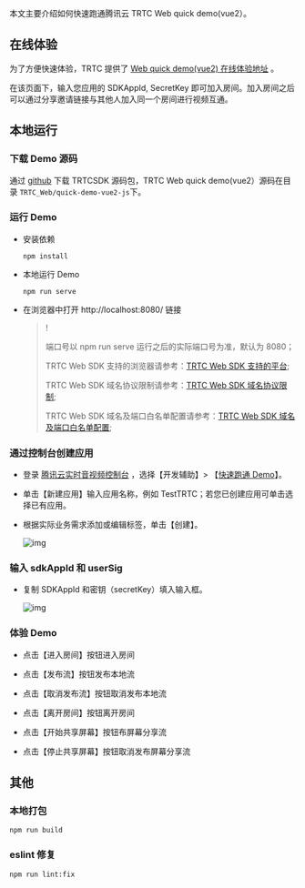 本文主要介绍如何快速跑通腾讯云 TRTC Web quick demo(vue2）。


## 在线体验

为了方便快速体验，TRTC 提供了 [Web quick demo(vue2) 在线体验地址](https://web.sdk.qcloud.com/trtc/webrtc/demo/quick-demo-vue2-js/index.html) 。

在该页面下，输入您应用的 SDKAppId, SecretKey 即可加入房间。加入房间之后可以通过分享邀请链接与其他人加入同一个房间进行视频互通。


## 本地运行

### 下载 Demo 源码

通过 [github](https://github.com/LiteAVSDK/TRTC_Web) 下载 TRTCSDK 源码包，TRTC Web quick demo(vue2）源码在目录 `TRTC_Web/quick-demo-vue2-js`下。

### 运行 Demo

+ 安装依赖

  ```shell
  npm install
  ```

+ 本地运行 Demo

  ```shell
  npm run serve
  ```

+ 在浏览器中打开 http://localhost:8080/ 链接

  > !
  >
  > 端口号以 npm run serve 运行之后的实际端口号为准，默认为 8080；
  >
  > TRTC Web SDK 支持的浏览器请参考：[TRTC Web SDK 支持的平台](https://cloud.tencent.com/document/product/647/17249#.E6.94.AF.E6.8C.81.E7.9A.84.E5.B9.B3.E5.8F.B0);
  >
  > TRTC Web SDK 域名协议限制请参考：[TRTC Web SDK 域名协议限制](https://cloud.tencent.com/document/product/647/17249#url-.E5.9F.9F.E5.90.8D.E5.8D.8F.E8.AE.AE.E9.99.90.E5.88.B6);
  >
  > TRTC Web SDK 域名及端口白名单配置请参考：[TRTC Web SDK 域名及端口白名单配置](https://cloud.tencent.com/document/product/647/34399#webrtc-.E9.9C.80.E8.A6.81.E9.85.8D.E7.BD.AE.E5.93.AA.E4.BA.9B.E7.AB.AF.E5.8F.A3.E6.88.96.E5.9F.9F.E5.90.8D.E4.B8.BA.E7.99.BD.E5.90.8D.E5.8D.95.EF.BC.9F);

### 通过控制台创建应用

- 登录 [腾讯云实时音视频控制台](https://console.cloud.tencent.com/trtc) ，选择【开发辅助】> 【[快速跑通 Demo](https://console.cloud.tencent.com/trtc/quickstart)】。

- 单击【新建应用】输入应用名称，例如 TestTRTC；若您已创建应用可单击选择已有应用。

- 根据实际业务需求添加或编辑标签，单击【创建】。

   ![img](https://qcloudimg.tencent-cloud.cn/raw/7a75d25ff107b1bcc32fa67db9348442.png)

### 输入 sdkAppId 和 userSig

+ 复制 SDKAppId 和密钥（secretKey）填入输入框。

  ![img](https://qcloudimg.tencent-cloud.cn/raw/fae7429a873a5d42df3f9dd701db2685.png)

### 体验 Demo

+ 点击【进入房间】按钮进入房间

+ 点击【发布流】按钮发布本地流

+ 点击【取消发布流】按钮取消发布本地流

+ 点击【离开房间】按钮离开房间

+ 点击【开始共享屏幕】按钮布屏幕分享流

+ 点击【停止共享屏幕】按钮取消发布屏幕分享流


## 其他

### 本地打包

```shell
npm run build
```

### eslint 修复

```shell
npm run lint:fix
```